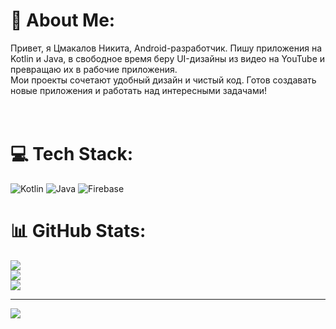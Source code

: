 # 💫 About Me:
Привет, я Цмакалов Никита, Android-разработчик. Пишу приложения на Kotlin и Java, в свободное время беру UI-дизайны из видео на YouTube и превращаю их в рабочие приложения. <br>Мои проекты сочетают удобный дизайн и чистый код. Готов создавать новые приложения и работать над интересными задачами! <br><br><br>


# 💻 Tech Stack:
![Kotlin](https://img.shields.io/badge/kotlin-%237F52FF.svg?style=for-the-badge&logo=kotlin&logoColor=white) ![Java](https://img.shields.io/badge/java-%23ED8B00.svg?style=for-the-badge&logo=openjdk&logoColor=white) ![Firebase](https://img.shields.io/badge/firebase-%23039BE5.svg?style=for-the-badge&logo=firebase)
# 📊 GitHub Stats:
![](https://github-readme-stats.vercel.app/api?username=NikitaTsmakalov&theme=radical&hide_border=false&include_all_commits=false&count_private=false)<br/>
![](https://nirzak-streak-stats.vercel.app/?user=NikitaTsmakalov&theme=radical&hide_border=false)<br/>
![](https://github-readme-stats.vercel.app/api/top-langs/?username=NikitaTsmakalov&theme=radical&hide_border=false&include_all_commits=false&count_private=false&layout=compact)

---
[![](https://visitcount.itsvg.in/api?id=NikitaTsmakalov&icon=0&color=0)](https://visitcount.itsvg.in)

<!-- Proudly created with GPRM ( https://gprm.itsvg.in ) -->
